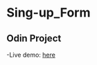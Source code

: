 # Sing-up_Form
## Odin Project
-Live demo: [here](https://abdelkrim-saouchi.github.io/Sing-up_Form/)
